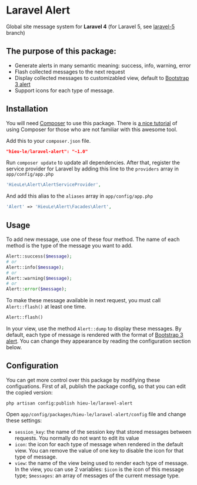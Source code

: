 # Laravel Alert

Global site message system for **Laravel 4** (for Laravel 5, see [laravel-5](https://github.com/letrunghieu/laravel-alert/tree/laravel-5) branch)

## The purpose of this package:

* Generate alerts in many semantic meaning: success, info, warning, error
* Flash collected messages to the next request
* Display collected messages to customizabled view, default to [Bootstrap 3 alert](http://getbootstrap.com/components/#alerts)
* Support icons for each type of message.

## Installation

You will need [Composer](https://getcomposer.org/doc/00-intro.md) to use this package. There is [a nice tutorial](http://code.tutsplus.com/tutorials/easy-package-management-with-composer--net-25530) of using Composer for those who are not familiar with this awesome tool.

Add this to your `composer.json` file.

```json
"hieu-le/laravel-alert": "~1.0"
```

Run `composer update` to update all dependencies. After that, register the service provider for Laravel by adding this line to the `providers` array in `app/config/app.php`

```php
'HieuLe\Alert\AlertServiceProvider',
```

And add this alias to the `aliases` array in `app/config/app.php`

```php
'Alert' => 'HieuLe\Alert\Facades\Alert',
```

## Usage

To add new message, use one of these four method. The name of each method is the type of the message you want to add.

```php
Alert::success($message);
# or
Alert::info($message);
# or
Alert::warning($message);
# or
Alert::error($message);
```

To make these message available in next request, you must call `Alert::flash()` at least one time.

```php
Alert::flash()
```

In your view, use the method `Alert::dump` to display these messages. By default, each type of message is rendered with the format of [Bootstrap 3 alert](http://getbootstrap.com/components/#alerts). You can change they appearance by reading the configuration section below.

## Configuration

You can get more control over this package by modifying these configuations. First of all, publish the package config, so that you can edit the copied version:

```
php artisan config:publish hieu-le/laravel-alert
```

Open `app/config/packages/hieu-le/laravel-alert/config` file and change these settings:

* `session_key`: the name of the session key that stored messages between requests. You normally do not want to edit its value
* `icon`: the icon for each type of message when rendered in the default view. You can remove the value of one key to disable the icon for that type of message.
* `view`: the name of the view being used to render each type of message. In the view, you can use 2 variables: `$icon` is the icon of this message type; `$messages`: an array of messages of the current message type.
